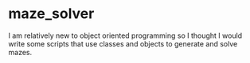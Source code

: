 # maze_solver
I am relatively new to object oriented programming so I thought I would write some scripts
that use classes and objects to generate and solve mazes.
